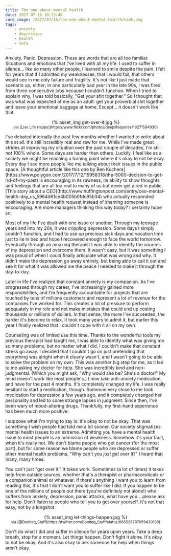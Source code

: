 ```yaml
---
title: The one about mental health
date: 2017-07-16 10:13:45
card_image: /2017/07/16/the-one-about-mental-health/nimh.png
tags:
    - anxiety
    - depression
    - health
    - meta
---
```

Anxiety. Panic. Depression. These are words that are all too familiar. Situations and emotions that I've lived with all my life. I used to suffer in silence... like so many other people, I learned to smile despite the pain. I felt for years that if I admitted my weaknesses, that I would fail, that others would see in me only failure and fragility. It's not like I just made that scenario up, either; in one particularly bad year in the late 90s, I was fired from three consecutive jobs because I couldn't function. When I tried to explain why, I was told basically, "Get your shit together." So I thought that was what was expected of me as an adult: get your proverbial shit together and leave your emotional baggage at home. Except... it doesn't work like that.

<p style="text-align:center">{% asset_img get-over-it.jpg %}<br><small>via [Live Life Happy](https://www.flickr.com/photos/deeplifequotes/19271594930)</small></p>

<!--more-->I've debated internally the past few months whether I wanted to write about this at all. It's still incredibly real and raw for me. While I've made great strides at improving my situation over the past couple of decades, I'm still not 100% whole. Some days are harder than others. Luckily, I feel like as a society we might be reaching a turning point where it's okay to not be okay. Every day I see more people like me talking about their issues in the public space. [A thoughtful article like this one by Ben Kuchera](https://www.polygon.com/2017/7/12/15958318/the-5000-decision-to-get-rid-of-my-past) is encouraging in its rawness, its ability to show thoughts and feelings that are all too real to many of us but never get aired in public. [This story about a CEO](http://www.huffingtonpost.com/entry/ceo-mental-health-day_us_5964d61ce4b005b0fdc85b34) who actually responded positively to a mental health request instead of shaming someone is encouraging. Are more managers thinking this way today? I certainly hope so.

Most of my life I've dealt with one issue or another. Through my teenage years and into my 20s, it was crippling depression. Some days I simply couldn't function, and I had to use up precious sick days and vacation time just to lie in bed and hope I recovered enough to face the world tomorrow. Eventually through an amazing therapist I was able to identify the sources of my depression and overcome them. It wasn't easy, but it was something I was proud of when I could finally articulate what was wrong and why. It didn't make the depression go away entirely, but being able to call it out and see it for what it was allowed me the peace I needed to make it through the day-to-day.

Later in life I've realized that constant anxiety is my companion. As I've progressed through my career, I've increasingly gained more responsibilities, and I'm frequently accountable for projects that are touched by tens of millions customers and represent a lot of revenue for the companies I've worked for. This creates a lot of pressure to perform adequately in my role and not make mistakes that could end up costing thousands or millions of dollars. In that sense, the more I've succeeded, the harder it's become to relax. It took many years to admit it, but earlier this year I finally realized that I couldn't cope with it all on my own.

Counseling was of limited use this time. Thanks to the wonderful tools my previous therapist had taught me, I was able to identify what was giving me so many problems, but no matter what I did, I couldn't make that constant stress go away. I decided that I couldn't go on just pretending that everything was alright when it clearly wasn't, and I wasn't going to be able to solve the problem on my own. This was another big step for me, as it led to me asking my doctor for help. She was incredibly kind and non-judgmental. (Which you might ask, "Why would she be? She's a doctor!" My mind doesn't work like most people's.) I now take anti-anxiety medication, and have for the past 4 months. It's completely changed my life. I was really hesitant to start a medication, though. Someone very close to me took medication for depression a few years ago, and it completely changed her personality and led to some strange lapses in judgment. Since then, I've been wary of mood-altering drugs. Thankfully, my first-hand experience has been much more positive.

I suppose what I'm trying to say is: it's okay to not be okay. That was something I wish people had told me a lot sooner. Our society stigmatizes mental health issues to an extreme. Admitting you have a mental health issue to most people is an admission of weakness. Somehow it's your fault, when it's really not. We don't blame people who get cancer (for the most part), but for some reason we blame people who are depressed or suffer other mental health problems. "Why can't you _just get over it_?" I heard that many, many times.

You can't just "get over it." It takes work. Sometimes (a lot of times) it takes help from outside sources, whether that's a therapist or pharmaceuticals or a companion animal or whatever. If there's anything I want you to learn from reading this, it's that I don't want you to suffer like I did. If you happen to be one of the millions of people out there (you're definitely not alone!) who suffers from anxiety, depression, panic attacks, what have you... please ask for help. Don't listen to people who tell you to get over yourself. It's not that easy, not by a longshot.

<p style="text-align:center">{% asset_img let-things-happen.jpg %}<br><small>via [@Bootleg_Stuff](https://twitter.com/Bootleg_Stuff/status/886526797059420160)</small></p>

Don't do what I did and suffer in silence for years upon years. Take a deep breath, stop for a moment. Let things happen. Don't fight it alone. It's okay to not be okay. And it's also okay to ask someone for help when things aren't okay.